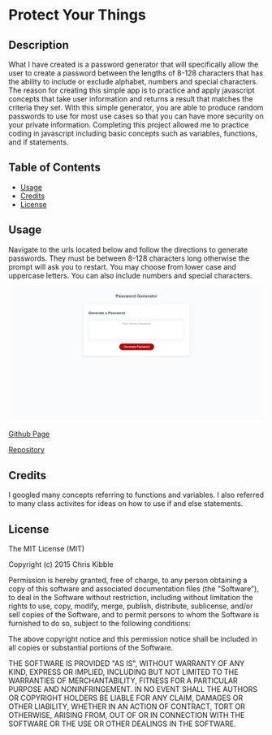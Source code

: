 # Protect Your Things

## Description

What I have created is a password generator that will specifically allow the user to create a password between the lengths of 8-128 characters that has the ability to include or exclude alphabet, numbers and special characters. The reason for creating this simple app is to practice and apply javascript concepts that take user information and returns a result that matches the criteria they set. With this simple generator, you are able to produce random passwords to use for most use cases so that you can have more security on your private information. Completing this project allowed me to practice coding in javascript including basic concepts such as variables, functions, and if statements.

## Table of Contents

- [Usage](#usage)
- [Credits](#credits)
- [License](#license)

## Usage

Navigate to the urls located below and follow the directions to generate passwords. They must be between 8-128 characters long otherwise the prompt will ask you to restart. You may choose from lower case and uppercase letters. You can also include numbers and special characters. 

![alttext](./assets/screencapture-file-C-Users-Danny-Desktop-Coding-Homework-03-HW-Password-Generator-index-html-2023-04-07-14_23_47.png)

[Github Page](https://github.com/Dannymak1993/Protect-Your-Things)

[Repository](https://dannymak1993.github.io/Protect-Your-Things/)

## Credits

I googled many concepts referring to functions and variables. I also referred to many class activites for ideas on how to use if and else statements. 

## License

The MIT License (MIT)

Copyright (c) 2015 Chris Kibble

Permission is hereby granted, free of charge, to any person obtaining a copy of this software and associated documentation files (the "Software"), to deal in the Software without restriction, including without limitation the rights to use, copy, modify, merge, publish, distribute, sublicense, and/or sell copies of the Software, and to permit persons to whom the Software is furnished to do so, subject to the following conditions:

The above copyright notice and this permission notice shall be included in all copies or substantial portions of the Software.

THE SOFTWARE IS PROVIDED "AS IS", WITHOUT WARRANTY OF ANY KIND, EXPRESS OR IMPLIED, INCLUDING BUT NOT LIMITED TO THE WARRANTIES OF MERCHANTABILITY, FITNESS FOR A PARTICULAR PURPOSE AND NONINFRINGEMENT. IN NO EVENT SHALL THE AUTHORS OR COPYRIGHT HOLDERS BE LIABLE FOR ANY CLAIM, DAMAGES OR OTHER LIABILITY, WHETHER IN AN ACTION OF CONTRACT, TORT OR OTHERWISE, ARISING FROM, OUT OF OR IN CONNECTION WITH THE SOFTWARE OR THE USE OR OTHER DEALINGS IN THE SOFTWARE.